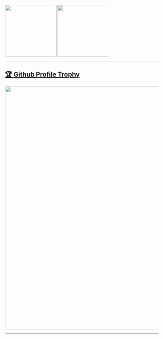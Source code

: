 <!--![](https://github-readme-stats.vercel.app/api?username=kouta-fd&count_private=true&show_icons=true&theme=blue-green)
![](https://github-readme-stats.vercel.app/api/top-langs/?username=kouta-fd&layout=compact&theme=blue-green)-->
<div>
   <img align="left" height="170px" src="https://github-readme-stats.vercel.app/api?username=kouta-fd&count_private=true&show_icons=true&theme=blue-green" />
   <img height="170px" src="https://github-readme-stats.vercel.app/api/top-langs/?username=kouta-fd&layout=compact&theme=blue-green&hide=Jupyter notebook&count_private=true" />
</div>

---

<a href="https://github.com/kouta-fd/github-profile-trophy"><h2>🏆 Github Profile Trophy</h2></a>
<a href="https://github.com/kouta-fd/github-profile-trophy">
  <img width=800 src="https://github-profile-trophy.vercel.app/?username=kouta-fd&column=8&theme=onedark&no-frame=true"/>
</a>

---



<!---
Kouta-fd/Kouta-fd is a ✨ special ✨ repository because its `README.md` (this file) appears on your GitHub profile.
You can click the Preview link to take a look at your changes.
--->
